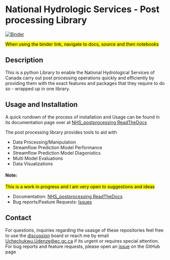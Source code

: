 # National Hydrologic Services - Post processing Library

[![Binder](https://mybinder.org/badge_logo.svg)](https://mybinder.org/v2/gh/UchechukwuUdenze/NHS_PostProcessing/HEAD)

<mark>When using the binder link, navigate to docs, source and then notebooks</mark>


## Description

This is a python Library to enable the National Hydrological Services of Canada carry out post processing operations quickly and efficiently by providing them with the exact features and packages that they require to do so - wrapped up in one library.


## Usage and Installation

A quick rundown of the process of installation and Usage can be found in its documentation page over at [NHS_postprocessing ReadTheDocs](https://nhs-postprocessing.readthedocs.io/en/latest/)

The post processing library provides tools to aid with 
- Data Processing/Manipulation
- Streamflow Prediction Model Performance
- Streamflow Prediction Model Diagonistics 
- Multi Model Evaluations
- Data Visualizations

#### Note:
<mark>This is a work in progress and I am very open to suggestions and ideas</mark>

- Documentation: [NHS_postprocessing ReadTheDocs](https://nhs-postprocessing.readthedocs.io/en/latest/)
- Bug reports/Feature Requests: [Issues](https://github.com/UchechukwuUdenze/NHS_PostProcessing/issues)

## Contact

For questions, inquiries regarding the usasge of these repositories feel free to use the [discussion](https://github.com/UchechukwuUdenze/NHS_PostProcessing/discussions) board or reach me by email Uchechukwu.Udenze@ec.gc.ca if its urgent or requires special attention. For bug reports and feature requests, please open an [issue](https://github.com/UchechukwuUdenze/NHS_PostProcessing/issues) on the GitHub page
